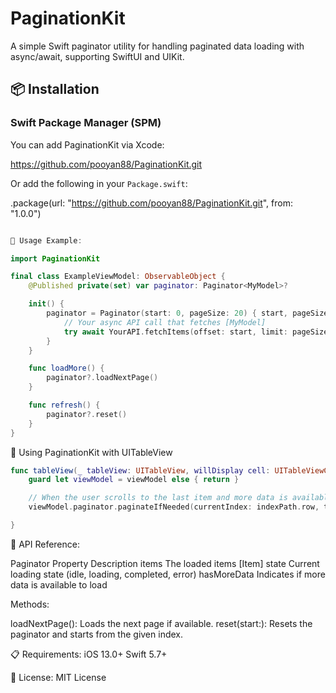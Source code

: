 # PaginationKit

A simple Swift paginator utility for handling paginated data loading with async/await, supporting SwiftUI and UIKit.

## 📦 Installation

### Swift Package Manager (SPM)

You can add PaginationKit via Xcode:

https://github.com/pooyan88/PaginationKit.git


Or add the following in your `Package.swift`:

.package(url: "https://github.com/pooyan88/PaginationKit.git", from: "1.0.0")

```swift

🚀 Usage Example:

import PaginationKit

final class ExampleViewModel: ObservableObject {
    @Published private(set) var paginator: Paginator<MyModel>?

    init() {
        paginator = Paginator(start: 0, pageSize: 20) { start, pageSize in
            // Your async API call that fetches [MyModel]
            try await YourAPI.fetchItems(offset: start, limit: pageSize)
        }
    }

    func loadMore() {
        paginator?.loadNextPage()
    }

    func refresh() {
        paginator?.reset()
    }
}
```

📱 Using PaginationKit with UITableView

```swift
func tableView(_ tableView: UITableView, willDisplay cell: UITableViewCell, forRowAt indexPath: IndexPath) {
    guard let viewModel = viewModel else { return }

    // When the user scrolls to the last item and more data is available, load the next page
    viewModel.paginator.paginateIfNeeded(currentIndex: indexPath.row, threshold: 1)

}
```

🧩 API Reference:

Paginator<Item>
Property	Description
items	The loaded items [Item]
state	Current loading state (idle, loading, completed, error)
hasMoreData	Indicates if more data is available to load

Methods:

loadNextPage(): Loads the next page if available.
reset(start:): Resets the paginator and starts from the given index.

📋 Requirements:
iOS 13.0+
Swift 5.7+

📄 License:
MIT License
